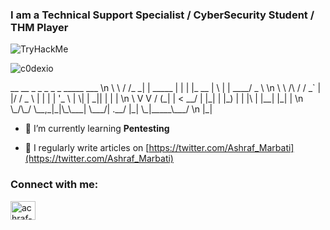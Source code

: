 <h3 align="left">I am a Technical Support Specialist / CyberSecurity Student / THM Player</h3>

<img src="https://tryhackme-badges.s3.amazonaws.com/Marbati.png" alt="TryHackMe">

<p align="left"> <img src="https://komarev.com/ghpvc/?username=c0dexio&label=Profile%20views&color=0e75b6&style=flat" alt="c0dexio" /> </p>

<p>
  __        __    _          _   _         _   _ _____ ___ \n  
\ \      / /_ _| | _____  | | | |_ __   | \ | | ____/ _ \ \n
 \ \ /\ / / _` | |/ / _ \ | | | | '_ \  |  \| |  _|| | | | \n
  \ V  V / (_| |   <  __/ | |_| | |_) | | |\  | |__| |_| | \n
   \_/\_/ \__,_|_|\_\___|  \___/| .__/  |_| \_|_____\___/  \n
                                |_|                       
</p>

- 🌱 I’m currently learning **Pentesting**

- 📝 I regularly write articles on [https://twitter.com/Ashraf_Marbati](https://twitter.com/Ashraf_Marbati)

<h3 align="left">Connect with me:</h3>
<p align="left">
<a href="https://linkedin.com/in/achraf-marbati" target="blank"><img align="center" src="https://raw.githubusercontent.com/rahuldkjain/github-profile-readme-generator/master/src/images/icons/Social/linked-in-alt.svg" alt="achraf-marbati" height="30" width="40" /></a>
</p>


